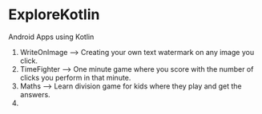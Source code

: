 # ExploreKotlin
Android Apps using Kotlin

1. WriteOnImage --> Creating your own text watermark on any image you click.
2. TimeFighter --> One minute game where you score with the number of clicks you perform in that minute.
3. Maths --> Learn division game for kids where they play and get the answers.
4. 